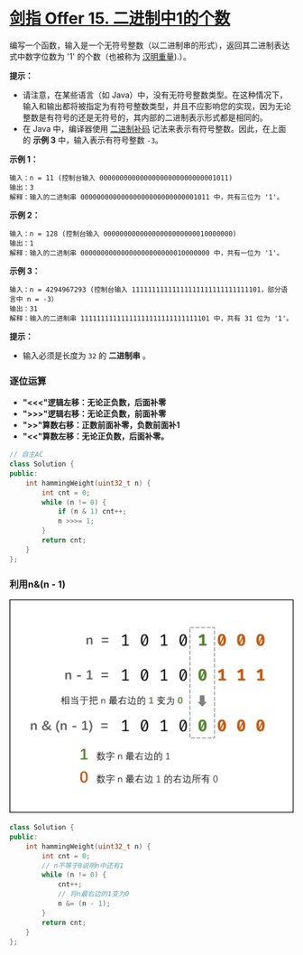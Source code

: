 # [剑指 Offer 15. 二进制中1的个数](https://leetcode.cn/problems/er-jin-zhi-zhong-1de-ge-shu-lcof/)

编写一个函数，输入是一个无符号整数（以二进制串的形式），返回其二进制表达式中数字位数为 '1' 的个数（也被称为 [汉明重量](http://en.wikipedia.org/wiki/Hamming_weight)).）。

**提示：**

- 请注意，在某些语言（如 Java）中，没有无符号整数类型。在这种情况下，输入和输出都将被指定为有符号整数类型，并且不应影响您的实现，因为无论整数是有符号的还是无符号的，其内部的二进制表示形式都是相同的。
- 在 Java 中，编译器使用 [二进制补码](https://baike.baidu.com/item/二进制补码/5295284) 记法来表示有符号整数。因此，在上面的 **示例 3** 中，输入表示有符号整数 `-3`。

**示例 1：**

```
输入：n = 11 (控制台输入 00000000000000000000000000001011)
输出：3
解释：输入的二进制串 00000000000000000000000000001011 中，共有三位为 '1'。
```

**示例 2：**

```
输入：n = 128 (控制台输入 00000000000000000000000010000000)
输出：1
解释：输入的二进制串 00000000000000000000000010000000 中，共有一位为 '1'。
```

**示例 3：**

```
输入：n = 4294967293 (控制台输入 11111111111111111111111111111101，部分语言中 n = -3）
输出：31
解释：输入的二进制串 11111111111111111111111111111101 中，共有 31 位为 '1'。
```

**提示：**

- 输入必须是长度为 `32` 的 **二进制串** 。

### 逐位运算

- **"<<<"逻辑左移：无论正负数，后面补零**
- **">>>"逻辑右移：无论正负数，前面补零**
- **">>"算数右移：正数前面补零，负数前面补1**
- **"<<"算数左移：无论正负数，后面补零。**

```c++
// 自主AC
class Solution {
public:
    int hammingWeight(uint32_t n) {
        int cnt = 0;
        while (n != 0) {
            if (n & 1) cnt++;
            n >>>= 1;
        }
        return cnt;
    }
};
```

### 利用n&(n - 1)

![Picture10.png](../../Images/4.二进制中1的个数.assets/9bc8ab7ba242888d5291770d35ef749ae76ee2f1a51d31d729324755fc4b1b1c-Picture10.png)

```c++
class Solution {
public:
    int hammingWeight(uint32_t n) {
        int cnt = 0;
        // n不等于0说明n中还有1
        while (n != 0) {
            cnt++;
            // 将n最右边的1变为0
            n &= (n - 1);
        }
        return cnt;
    }
};
```


